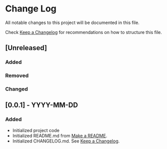 # Change Log

All notable changes to this project will be documented in this file.

Check [Keep a Changelog](http://keepachangelog.com/) for recommendations on how to structure this file.

## [Unreleased]

### Added
### Removed
### Changed

## [0.0.1] - YYYY-MM-DD

### Added

* Initialized project code
* Initialized README.md from [Make a README](https://www.makeareadme.com/).
* Initialized CHANGELOG.md. See [Keep a Changelog](http://keepachangelog.com/).



